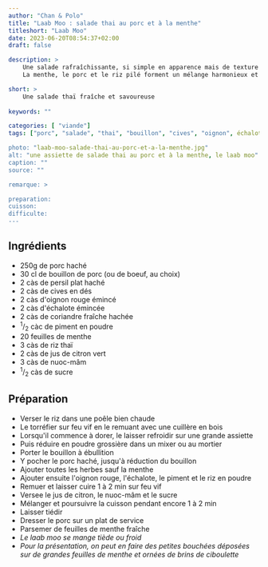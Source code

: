 ```yaml
---
author: "Chan & Polo"
title: "Laab Moo : salade thai au porc et à la menthe"
titleshort: "Laab Moo"
date: 2023-06-20T08:54:37+02:00
draft: false

description: >
    Une salade rafraîchissante, si simple en apparence mais de texture et de goût complexes.<br>
    La menthe, le porc et le riz pilé forment un mélange harmonieux et savoureux.

short: >
    Une salade thaï fraîche et savoureuse
    
keywords: ""

categories: [ "viande"]
tags: ["porc", "salade", "thai", "bouillon", "cives", "oignon", échalote", "coriandre", "menthe", "riz", "citron", "nuoc mam"]

photo: "laab-moo-salade-thai-au-porc-et-a-la-menthe.jpg"
alt: "une assiette de salade thai au porc et à la menthe, le laab moo"
caption: ""
source: ""

remarque: >

preparation: 
cuisson: 
difficulte:
---
```



## Ingrédients
- 250g de porc haché
- 30 cl de bouillon de porc (ou de boeuf, au choix)
- 2 càs de persil plat haché
- 2 càs de cives en dés
- 2 càs d'oignon rouge émincé
- 2 càs d'échalote émincée
- 2 càs de coriandre fraîche hachée
- <sup>1</sup>/<sub>2</sub> càc de piment en poudre
- 20 feuilles de menthe
- 3 càs de riz thaï
- 2 càs de jus de citron vert
- 3 càs de nuoc-mâm
- <sup>1</sup>/<sub>2</sub> càs de sucre
## Préparation
- Verser le riz dans une poêle bien chaude
- Le torréfier sur feu vif en le remuant avec une cuillère en bois
- Lorsqu'il commence à dorer, le laisser refroidir sur une grande assiette
- Puis réduire en poudre grossière dans un mixer ou au mortier
- Porter le bouillon à ébullition
- Y pocher le porc haché, jusqu'à réduction du bouillon
- Ajouter toutes les herbes sauf la menthe
- Ajouter ensuite l'oignon rouge, l'échalote, le piment et le riz en poudre
- Remuer et laisser cuire 1 à 2 min sur feu vif
- Versee le jus de citron, le nuoc-mâm et le sucre
- Mélanger et poursuivre la cuisson pendant encore 1 à 2 min
- Laisser tiédir
- Dresser le porc sur un plat de service
- Parsemer de feuilles de menthe fraîche
- *Le laab moo se mange tiède ou froid*
- *Pour la présentation, on peut en faire des petites bouchées déposées sur de grandes feuilles de menthe et ornées de brins de ciboulette*